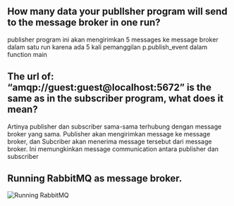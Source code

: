 ## How many data your publlsher program will send to the message broker in one run?

publisher program ini akan mengirimkan 5 messages ke message broker dalam satu run karena ada 5 kali pemanggilan p.publish_event dalam function main

## The url of: “amqp://guest:guest@localhost:5672” is the same as in the subscriber program, what does it mean?

Artinya publisher dan subscriber sama-sama terhubung dengan message broker yang sama. Publisher akan mengirimkan message ke message broker, dan Subcriber akan menerima message tersebut dari message broker. Ini memungkinkan message communication antara publisher dan subscriber

## Running RabbitMQ as message broker.

![Running RabbitMQ](https://i.imgur.com/8CWI5b5.png)